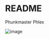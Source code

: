 # README

Phunkmaster Phlex

![image](https://github.com/andrewhwaller/phlex-demo/assets/48367637/dd76ca91-02f8-4c14-9a42-cb0c981b0d85)
